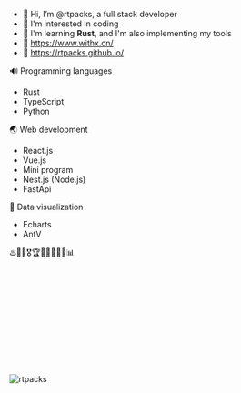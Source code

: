 - 👋 Hi, I’m @rtpacks, a full stack developer
- 👀 I'm interested in coding
- 🌱 I'm learning **Rust**, and I'm also implementing my tools
- 🔗 https://www.withx.cn/
- 🔗 https://rtpacks.github.io/

🔊 Programming languages
  - Rust
  - TypeScript
  - Python

🌏 Web development
  - React.js
  - Vue.js
  - Mini program
  - Nest.js (Node.js)
  - FastApi

🎨 Data visualization
  - Echarts
  - AntV

♨️🥇🏅🎖️🏆🔔🧲📂👀🌐📊

<p align="left"> 
  <img src="https://github-readme-stats.vercel.app/api?username=rtpacks&custom_title=rtpacks's%20GitHub%20statistics&show_icons=true&theme=shadow_green&rank_icon=percentile&include_all_commits=true&theme=transparent" alt="rtpacks" />
  <img height="200px" />
</p>

<!---
rtpacks/rtpacks is a ✨ special ✨ repository because its `README.md` (this file) appears on your GitHub profile.
You can click the Preview link to take a look at your changes.
--->
